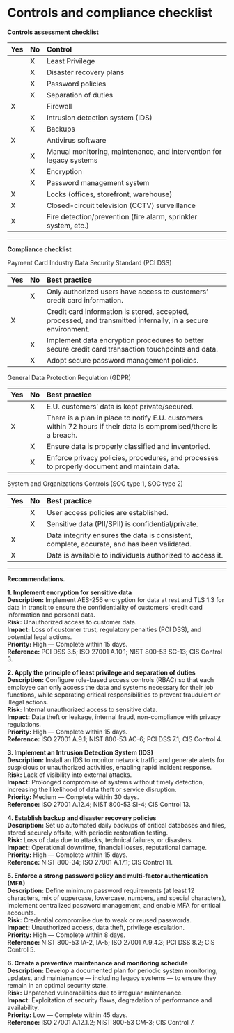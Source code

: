 # Controls and compliance checklist

**Controls assessment checklist**

|   Yes |     No | Control |
| ----- | ----- | :---- |
|   | X | Least Privilege |
|   | X | Disaster recovery plans |
|   | X | Password policies |
|   | X | Separation of duties |
| X |   | Firewall |
|   | X | Intrusion detection system (IDS) |
|   | X | Backups |
| X |   | Antivirus software |
|   | X | Manual monitoring, maintenance, and intervention for legacy systems |
|   | X | Encryption |
|   | X | Password management system |
| X |   | Locks (offices, storefront, warehouse) |
| X |   | Closed-circuit television (CCTV) surveillance |
| X |   | Fire detection/prevention (fire alarm, sprinkler system, etc.) |

---

**Compliance checklist**

Payment Card Industry Data Security Standard (PCI DSS)

| Yes |     No | Best practice |
| ----- | ----- | :---- |
|   | X | Only authorized users have access to customers’ credit card information.  |
| X |   | Credit card information is stored, accepted, processed, and transmitted internally, in a secure environment. |
|   | X | Implement data encryption procedures to better secure credit card transaction touchpoints and data.  |
|   | X | Adopt secure password management policies. |

General Data Protection Regulation (GDPR)

| Yes |     No | Best practice |
| ----- | ----- | :---- |
|   | X | E.U. customers’ data is kept private/secured. |
| X |   | There is a plan in place to notify E.U. customers within 72 hours if their data is compromised/there is a breach. |
|   | X | Ensure data is properly classified and inventoried. |
|   | X | Enforce privacy policies, procedures, and processes to properly document and maintain data. |

System and Organizations Controls (SOC type 1, SOC type 2\) 

| Yes |     No | Best practice |
| ----- | ----- | :---- |
|   | X | User access policies are established. |
|   | X | Sensitive data (PII/SPII) is confidential/private. |
| X |   | Data integrity ensures the data is consistent, complete, accurate, and has been validated. |
| X |   | Data is available to individuals authorized to access it. |

---

**Recommendations.**

**1\. Implement encryption for sensitive data**  
**Description:** Implement AES-256 encryption for data at rest and TLS 1.3 for data in transit to ensure the confidentiality of customers’ credit card information and personal data.  
**Risk:** Unauthorized access to customer data.  
**Impact:** Loss of customer trust, regulatory penalties (PCI DSS), and potential legal actions.  
**Priority:** High — Complete within 15 days.  
**Reference:** PCI DSS 3.5; ISO 27001 A.10.1; NIST 800-53 SC-13; CIS Control 3\.

**2\. Apply the principle of least privilege and separation of duties**  
**Description:** Configure role-based access controls (RBAC) so that each employee can only access the data and systems necessary for their job functions, while separating critical responsibilities to prevent fraudulent or illegal actions.  
**Risk:** Internal unauthorized access to sensitive data.  
**Impact:** Data theft or leakage, internal fraud, non-compliance with privacy regulations.  
**Priority:** High — Complete within 15 days.  
**Reference:** ISO 27001 A.9.1; NIST 800-53 AC-6; PCI DSS 7.1; CIS Control 4\.

**3\. Implement an Intrusion Detection System (IDS)**  
**Description:** Install an IDS to monitor network traffic and generate alerts for suspicious or unauthorized activities, enabling rapid incident response.  
**Risk:** Lack of visibility into external attacks.  
**Impact:** Prolonged compromise of systems without timely detection, increasing the likelihood of data theft or service disruption.  
**Priority:** Medium — Complete within 30 days.  
**Reference:** ISO 27001 A.12.4; NIST 800-53 SI-4; CIS Control 13\.

**4\. Establish backup and disaster recovery policies**  
**Description:** Set up automated daily backups of critical databases and files, stored securely offsite, with periodic restoration testing.  
**Risk:** Loss of data due to attacks, technical failures, or disasters.  
**Impact:** Operational downtime, financial losses, reputational damage.  
**Priority:** High — Complete within 15 days.  
**Reference:** NIST 800-34; ISO 27001 A.17.1; CIS Control 11\.

**5\. Enforce a strong password policy and multi-factor authentication (MFA)**  
**Description:** Define minimum password requirements (at least 12 characters, mix of uppercase, lowercase, numbers, and special characters), implement centralized password management, and enable MFA for critical accounts.  
**Risk:** Credential compromise due to weak or reused passwords.  
**Impact:** Unauthorized access, data theft, privilege escalation.  
**Priority:** High — Complete within 8 days.  
**Reference:** NIST 800-53 IA-2, IA-5; ISO 27001 A.9.4.3; PCI DSS 8.2; CIS Control 5\.

**6\. Create a preventive maintenance and monitoring schedule**  
**Description:** Develop a documented plan for periodic system monitoring, updates, and maintenance — including legacy systems — to ensure they remain in an optimal security state.  
**Risk:** Unpatched vulnerabilities due to irregular maintenance.  
**Impact:** Exploitation of security flaws, degradation of performance and availability.  
**Priority:** Low — Complete within 45 days.  
**Reference:** ISO 27001 A.12.1.2; NIST 800-53 CM-3; CIS Control 7\.
